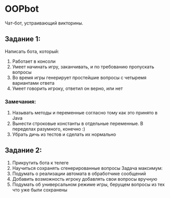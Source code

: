 # OOPbot

Чат-бот, устраивающий викторины.

## Задание 1:
Написать бота, который:
1. Работает в консоли
2. Умеет начинать игру, заканчивать, и по требованию пропускать вопросы
3. Во время игры генерирует простейшие вопросы с четыремя вариантами ответа
4. Умеет говорить игроку, ответил он верно, или нет


### Замечания:
1. Называть методы и переменные согласно тому как это принято в Java
2. Вынести строковые константы в отдельные переменные. В переделах разумного, конечно :)
3. Убрать дичь из тестов и сделать их нормально



## Задание 2:
1. Прикрутить бота к телеге
2. Научиться сохранять сгенерированные вопросы
Задача максимум:
3. Подумать о реализации автомата в обработчике сообщений
4. Добавить возможность игроку добавлять свои вопросы вручную
5. Подумать об универсальном режиме игры, берущем вопросы из тех что уже были сохранены
